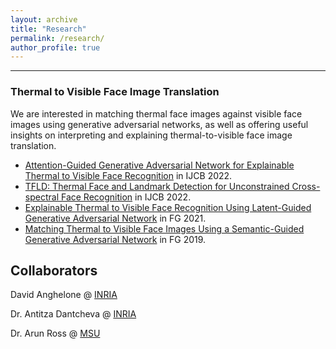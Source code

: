 ```yaml
---
layout: archive
title: "Research"
permalink: /research/
author_profile: true
---
```


------
### Thermal to Visible Face Image Translation
We are interested in matching thermal face images against visible face images using generative adversarial networks, as well as offering useful insights
on interpreting and explaining thermal-to-visible face image translation.  
* [Attention-Guided Generative Adversarial Network for Explainable Thermal to Visible Face Recognition](https://cunjian.github.io/cviu/research/) in IJCB 2022.
* [TFLD: Thermal Face and Landmark Detection for Unconstrained Cross-spectral Face Recognition](https://cunjian.github.io/cviu/research/) in IJCB 2022.
* [Explainable Thermal to Visible Face Recognition Using Latent-Guided Generative Adversarial Network](https://hal.archives-ouvertes.fr/hal-03523037/document) in FG 2021.
* [Matching Thermal to Visible Face Images Using a Semantic-Guided Generative Adversarial Network](https://arxiv.org/abs/1903.00963) in FG 2019.


## Collaborators
David Anghelone @ [INRIA](http://www.antitza.com/group.html) 

Dr. Antitza Dantcheva @ [INRIA](http://www.antitza.com/)

Dr. Arun Ross @ [MSU](https://rossarun.wixsite.com/arun-ross)
